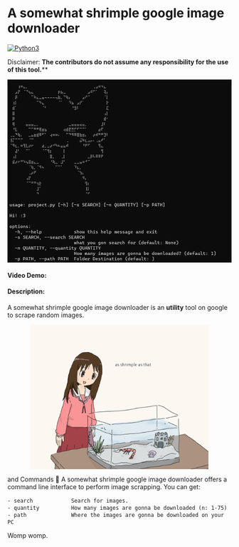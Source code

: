 # A somewhat shrimple google image downloader

[![Python3](https://img.shields.io/badge/language-Python3-red)](https://img.shields.io/badge/language-Python3-red)

Disclaimer: **The contributors do not assume any responsibility for the use of this tool.****

<p align="center">
<img align="center" src=".img/help.png" width="600">
</p>

#### Video Demo:  <URL HERE>
#### Description:
A somewhat shrimple google image downloader is an **utility** tool on google to scrape random images.

<p align="center">
<img align="center" src=".img/Shrimple.png" width="400">
</p>

and Commands 🧰
A somewhat shrimple google image downloader offers a command line interface to perform image scrapping. You can get:
```text
- search            Search for images.
- quantity          How many images are gonna be downloaded (n: 1-75)
- path              Where the images are gonna be downloaded on your PC
```

Womp womp.